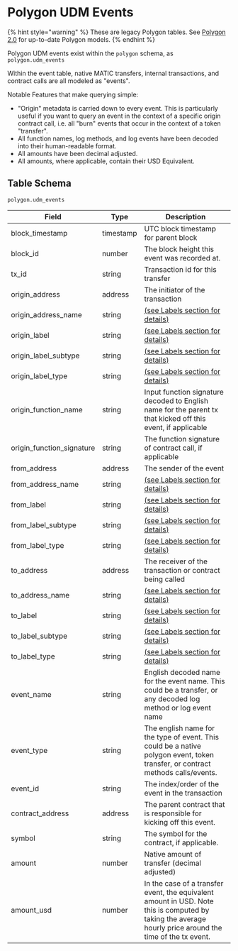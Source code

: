 # Polygon UDM Events

{% hint style="warning" %}
These are legacy Polygon tables. See [Polygon 2.0](../polygon-2.0-tables.md) for up-to-date Polygon models.
{% endhint %}

Polygon UDM events exist within the `polygon` schema, as `polygon.udm_events`&#x20;

Within the event table, native MATIC transfers, internal transactions, and contract calls are all modeled as "events".

Notable Features that make querying simple:

* "Origin" metadata is carried down to every event. This is particularly useful if you want to query an event in the context of a specific origin contract call, i.e. all "burn" events that occur in the context of a token "transfer".
* All function names, log methods, and log events have been decoded into their human-readable format.
* All amounts have been decimal adjusted.
* All amounts, where applicable, contain their USD Equivalent.

## Table Schema

`polygon.udm_events`

| Field                       | Type      | Description                                                                                                                                              |
| --------------------------- | --------- | -------------------------------------------------------------------------------------------------------------------------------------------------------- |
| block\_timestamp            | timestamp | UTC block timestamp for parent block                                                                                                                     |
| block\_id                   | number    | The block height this event was recorded at.                                                                                                             |
| tx\_id                      | string    | Transaction id for this transfer                                                                                                                         |
| origin\_address             | address   | The initiator of the transaction                                                                                                                         |
| origin\_address\_name       | string    | [(see Labels section for details)](../../../labels/)                                                                                                     |
| origin\_label               | string    | [(see Labels section for details)](../../../labels/)                                                                                                     |
| origin\_label\_subtype      | string    | [(see Labels section for details)](../../../labels/)                                                                                                     |
| origin\_label\_type         | string    | [(see Labels section for details)](../../../labels/)                                                                                                     |
| origin\_function\_name      | string    | Input function signature decoded to English name for the parent tx that kicked off this event, if applicable                                             |
| origin\_function\_signature | string    | The function signature of contract call, if applicable                                                                                                   |
| from\_address               | address   | The sender of the event                                                                                                                                  |
| from\_address\_name         | string    | [(see Labels section for details)](../../../labels/)                                                                                                     |
| from\_label                 | string    | [(see Labels section for details)](../../../labels/)                                                                                                     |
| from\_label\_subtype        | string    | [(see Labels section for details)](../../../labels/)                                                                                                     |
| from\_label\_type           | string    | [(see Labels section for details)](../../../labels/)                                                                                                     |
| to\_address                 | address   | The receiver of the transaction or contract being called                                                                                                 |
| to\_address\_name           | string    | [(see Labels section for details)](../../../labels/)                                                                                                     |
| to\_label                   | string    | [(see Labels section for details)](../../../labels/)                                                                                                     |
| to\_label\_subtype          | string    | [(see Labels section for details)](../../../labels/)                                                                                                     |
| to\_label\_type             | string    | [(see Labels section for details)](../../../labels/)                                                                                                     |
| event\_name                 | string    | English decoded name for the event name. This could be a transfer, or any decoded log method or log event name                                           |
| event\_type                 | string    | The english name for the type of event. This could be a native polygon event, token transfer, or contract methods calls/events.                          |
| event\_id                   | string    | The index/order of the event in the transaction                                                                                                          |
| contract\_address           | address   | The parent contract that is responsible for kicking off this event.                                                                                      |
| symbol                      | string    | The symbol for the contract, if applicable.                                                                                                              |
| amount                      | number    | Native amount of transfer (decimal adjusted)                                                                                                             |
| amount\_usd                 | number    | In the case of a transfer event, the equivalent amount in USD. Note this is computed by taking the average hourly price around the time of the tx event. |
